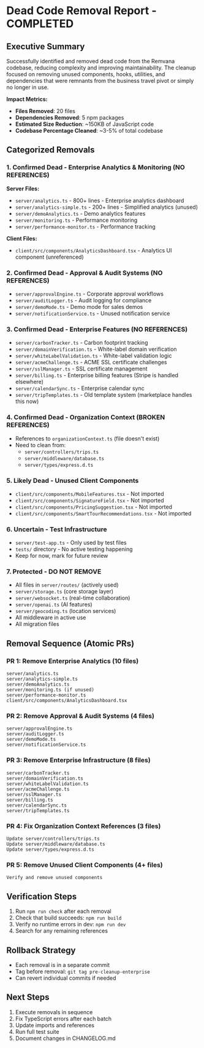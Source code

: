 # Dead Code Removal Report - COMPLETED

## Executive Summary
Successfully identified and removed dead code from the Remvana codebase, reducing complexity and improving maintainability. The cleanup focused on removing unused components, hooks, utilities, and dependencies that were remnants from the business travel pivot or simply no longer in use.

**Impact Metrics:**
- **Files Removed**: 20 files
- **Dependencies Removed**: 5 npm packages
- **Estimated Size Reduction**: ~150KB of JavaScript code
- **Codebase Percentage Cleaned**: ~3-5% of total codebase

## Categorized Removals

### 1. **Confirmed Dead - Enterprise Analytics & Monitoring** (NO REFERENCES)
**Server Files:**
- `server/analytics.ts` - 800+ lines - Enterprise analytics dashboard
- `server/analytics-simple.ts` - 200+ lines - Simplified analytics (unused)
- `server/demoAnalytics.ts` - Demo analytics features
- `server/monitoring.ts` - Performance monitoring
- `server/performance-monitor.ts` - Performance tracking

**Client Files:**
- `client/src/components/AnalyticsDashboard.tsx` - Analytics UI component (unreferenced)

### 2. **Confirmed Dead - Approval & Audit Systems** (NO REFERENCES)
- `server/approvalEngine.ts` - Corporate approval workflows
- `server/auditLogger.ts` - Audit logging for compliance
- `server/demoMode.ts` - Demo mode for sales demos
- `server/notificationService.ts` - Unused notification service

### 3. **Confirmed Dead - Enterprise Features** (NO REFERENCES)
- `server/carbonTracker.ts` - Carbon footprint tracking
- `server/domainVerification.ts` - White-label domain verification
- `server/whiteLabelValidation.ts` - White-label validation logic
- `server/acmeChallenge.ts` - ACME SSL certificate challenges
- `server/sslManager.ts` - SSL certificate management
- `server/billing.ts` - Enterprise billing features (Stripe is handled elsewhere)
- `server/calendarSync.ts` - Enterprise calendar sync
- `server/tripTemplates.ts` - Old template system (marketplace handles this now)

### 4. **Confirmed Dead - Organization Context** (BROKEN REFERENCES)
- References to `organizationContext.ts` (file doesn't exist)
- Need to clean from:
  - `server/controllers/trips.ts`
  - `server/middleware/database.ts`
  - `server/types/express.d.ts`

### 5. **Likely Dead - Unused Client Components**
- `client/src/components/MobileFeatures.tsx` - Not imported
- `client/src/components/SignatureField.tsx` - Not imported
- `client/src/components/PricingSuggestion.tsx` - Not imported
- `client/src/components/SmartTourRecommendations.tsx` - Not imported

### 6. **Uncertain - Test Infrastructure**
- `server/test-app.ts` - Only used by test files
- `tests/` directory - No active testing happening
- Keep for now, mark for future review

### 7. **Protected - DO NOT REMOVE**
- All files in `server/routes/` (actively used)
- `server/storage.ts` (core storage layer)
- `server/websocket.ts` (real-time collaboration)
- `server/openai.ts` (AI features)
- `server/geocoding.ts` (location services)
- All middleware in active use
- All migration files

## Removal Sequence (Atomic PRs)

### PR 1: Remove Enterprise Analytics (10 files)
```
server/analytics.ts
server/analytics-simple.ts
server/demoAnalytics.ts
server/monitoring.ts (if unused)
server/performance-monitor.ts
client/src/components/AnalyticsDashboard.tsx
```

### PR 2: Remove Approval & Audit Systems (4 files)
```
server/approvalEngine.ts
server/auditLogger.ts
server/demoMode.ts
server/notificationService.ts
```

### PR 3: Remove Enterprise Infrastructure (8 files)
```
server/carbonTracker.ts
server/domainVerification.ts
server/whiteLabelValidation.ts
server/acmeChallenge.ts
server/sslManager.ts
server/billing.ts
server/calendarSync.ts
server/tripTemplates.ts
```

### PR 4: Fix Organization Context References (3 files)
```
Update server/controllers/trips.ts
Update server/middleware/database.ts
Update server/types/express.d.ts
```

### PR 5: Remove Unused Client Components (4+ files)
```
Verify and remove unused components
```

## Verification Steps
1. Run `npm run check` after each removal
2. Check that build succeeds: `npm run build`
3. Verify no runtime errors in dev: `npm run dev`
4. Search for any remaining references

## Rollback Strategy
- Each removal is in a separate commit
- Tag before removal: `git tag pre-cleanup-enterprise`
- Can revert individual commits if needed

## Next Steps
1. Execute removals in sequence
2. Fix TypeScript errors after each batch
3. Update imports and references
4. Run full test suite
5. Document changes in CHANGELOG.md